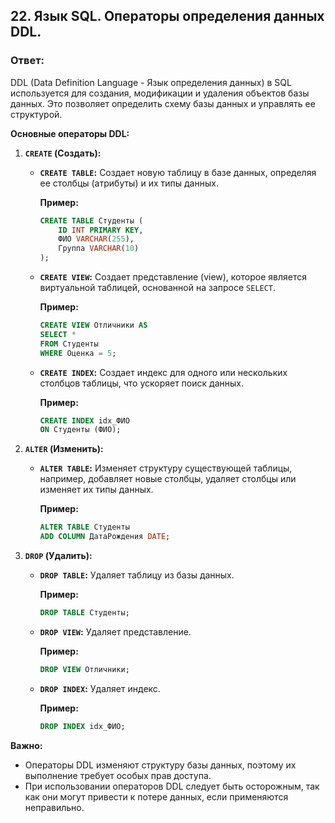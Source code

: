 ## 22. Язык SQL. Операторы определения данных DDL.

### Ответ:

DDL (Data Definition Language - Язык определения данных)  в  SQL  используется  для  создания,  модификации  и  удаления  объектов  базы  данных.  Это  позволяет  определить  схему  базы  данных  и  управлять  ее  структурой.

**Основные операторы DDL:**

1. **`CREATE` (Создать):**

    * **`CREATE TABLE`:**  Создает  новую  таблицу  в  базе  данных,  определяя  ее  столбцы  (атрибуты)  и  их  типы  данных.

        **Пример:**
        ```sql
        CREATE TABLE Студенты (
            ID INT PRIMARY KEY,
            ФИО VARCHAR(255),
            Группа VARCHAR(10)
        );
        ```

    * **`CREATE VIEW`:**  Создает  представление  (view),  которое  является  виртуальной  таблицей,  основанной  на  запросе  `SELECT`.

        **Пример:**
        ```sql
        CREATE VIEW Отличники AS
        SELECT *
        FROM Студенты
        WHERE Оценка = 5;
        ```

    * **`CREATE INDEX`:**  Создает  индекс  для  одного  или  нескольких  столбцов  таблицы,  что  ускоряет  поиск  данных.

        **Пример:**
        ```sql
        CREATE INDEX idx_ФИО 
        ON Студенты (ФИО);
        ```

2. **`ALTER` (Изменить):**

    * **`ALTER TABLE`:**  Изменяет  структуру  существующей  таблицы,  например,  добавляет  новые  столбцы,  удаляет  столбцы  или  изменяет  их  типы  данных.

        **Пример:**
        ```sql
        ALTER TABLE Студенты
        ADD COLUMN ДатаРождения DATE;
        ```

3. **`DROP` (Удалить):**

    * **`DROP TABLE`:**  Удаляет  таблицу  из  базы  данных.

        **Пример:**
        ```sql
        DROP TABLE Студенты;
        ```

    * **`DROP VIEW`:**  Удаляет  представление.

        **Пример:**
        ```sql
        DROP VIEW Отличники;
        ```

    * **`DROP INDEX`:**  Удаляет  индекс.

        **Пример:**
        ```sql
        DROP INDEX idx_ФИО;
        ```

**Важно:**

* Операторы  DDL  изменяют  структуру  базы  данных,  поэтому  их  выполнение  требует  особых  прав  доступа.
* При  использовании  операторов  DDL  следует  быть  осторожным,  так  как  они  могут  привести  к  потере  данных,  если  применяются  неправильно.
